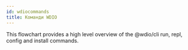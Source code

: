 ```yaml
---
id: wdiocommands
title: Команди WDIO
---
```


This flowchart provides a high level overview of the @wdio/cli run, repl, config and install commands.

<CreateFlowcharts id='wdiocommands' />
